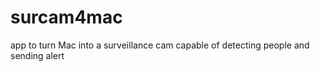 # surcam4mac
app to turn Mac into a surveillance cam capable of detecting people and sending alert 
